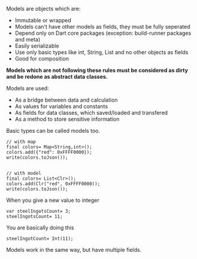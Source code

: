 Models are objects which are:
- Immutable or wrapped
- Models can't have other models as fields, they must be fully seperated
- Depend only on Dart core packages (exception: build-runner packages and meta)
- Easily serializable 
- Use only basic types like int, String, List and no other objects as fields
- Good for composition

**Models which are not following these rules must be considered as dirty and be redone as abstract data classes.**

Models are used:
- As a bridge between data and calculation
- As values for variables and constants
- As fields for data classes, which saved/loaded and transfered
- As a method to store sensitive information

Basic types can be called models too.

```
// with map
final colors= Map<String,int>();
colors.add({"red": 0xFFFF0000});
write(colors.toJson());


// with model
final colors= List<Clr>();
colors.add(Clr("red", 0xFFFF0000));
write(colors.toJson());
```

When you give a new value to integer

```
var steelIngotsCount= 3;
steelIngotsCount= 11;
```

You are basically doing this

```
steelIngotCount= Int(11);
```

Models work in the same way, but have multiple fields.